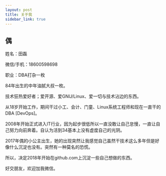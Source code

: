 ```yaml
---
layout: post
title: 关于我
sidebar_link: true
---
```


偶
-----
姓名：田磊 

微信/手机：18600598698	

职业：DBA打杂一枚

84年出生的中年油腻大叔一枚。

技术狂热爱好者；爱开源、爱GNU/Linux、爱一切与技术沾边的东西。

从18岁开始工作，期间干过小工、会计、门童、Linux系统工程师和现在一直干的DBA [DevOps]。

2008年开始正式进入IT行业，因为起步很低所以一直没敢让自己怠慢，一直让自己努力向前奔着。自认为活到34基本上没有虚度自己的光阴。

2017年偶的小公主出生，她的出现突然让我感觉自己虽然干技术这么多年但是好像什么沉淀也没有。突然有一种莫名的恐慌。

所以，决定2018年开始在github.com上沉淀一些自己想做的东西。

好交朋友，欢迎加我微信。
